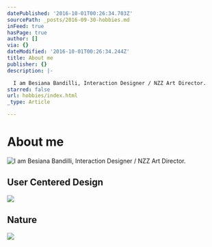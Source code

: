 ```yaml
---
datePublished: '2016-10-01T00:26:34.703Z'
sourcePath: _posts/2016-09-30-hobbies.md
inFeed: true
hasPage: true
author: []
via: {}
dateModified: '2016-10-01T00:26:34.244Z'
title: About me
publisher: {}
description: |-

  I am Besiana Bandilli, Interaction Designer / NZZ Art Director. 
starred: false
url: hobbies/index.html
_type: Article

---
```

# About me
![
I am Besiana Bandilli, Interaction Designer / NZZ Art Director. ](https://the-grid-user-content.s3-us-west-2.amazonaws.com/794f7ce0-df95-4061-b7f0-6dcbc6795af6.gif)

## User Centered Design
![](https://the-grid-user-content.s3-us-west-2.amazonaws.com/52065b05-9bd9-4533-92a1-658064bbee93.gif)

## Nature
![](https://the-grid-user-content.s3-us-west-2.amazonaws.com/136ee1e8-0af3-489c-afff-2e2bc032b94a.gif)